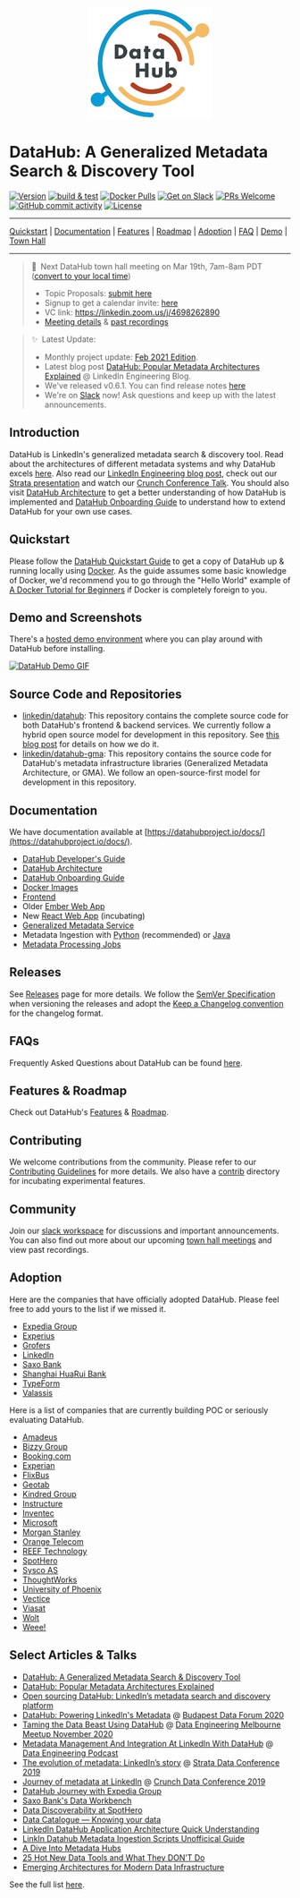 
<!--HOSTED_DOCS_ONLY
import ThemedImage from '@theme/ThemedImage';
import useBaseUrl from '@docusaurus/useBaseUrl';
import useDocusaurusContext from '@docusaurus/useDocusaurusContext';

export const Logo = (props) => {
  const siteConfig = useDocusaurusContext().siteConfig;
  return (
    <ThemedImage
      alt="DataHub Logo"
      sources={{
          light: useBaseUrl(siteConfig.themeConfig.navbar.logo.src),
          dark: useBaseUrl(siteConfig.themeConfig.navbar.logo.srcDark),
      }}
      {...props}
    />
  )
};

<Logo style={{"maxWidth": "16em", "margin": "0 auto"}} />

<!--
HOSTED_DOCS_ONLY-->
<p align="center">
<img alt="DataHub" src="docs/imgs/datahub-logo.png" height="200px" />
</p>
<!-- -->

# DataHub: A Generalized Metadata Search & Discovery Tool

[![Version](https://img.shields.io/github/v/release/linkedin/datahub?include_prereleases)](https://github.com/linkedin/datahub/releases)
[![build & test](https://github.com/linkedin/datahub/workflows/build%20&%20test/badge.svg?branch=master&event=push)](https://github.com/linkedin/datahub/actions?query=workflow%3A%22build+%26+test%22+branch%3Amaster+event%3Apush)
[![Docker Pulls](https://img.shields.io/docker/pulls/linkedin/datahub-gms.svg)](https://hub.docker.com/r/linkedin/datahub-gms)
[![Get on Slack](https://img.shields.io/badge/slack-join-orange.svg)](https://join.slack.com/t/datahubspace/shared_invite/zt-dkzbxfck-dzNl96vBzB06pJpbRwP6RA)
[![PRs Welcome](https://img.shields.io/badge/PRs-welcome-brightgreen.svg)](https://github.com/linkedin/datahub/blob/master/docs/CONTRIBUTING.md)
[![GitHub commit activity](https://img.shields.io/github/commit-activity/m/linkedin/datahub)](https://github.com/linkedin/datahub/pulls?q=is%3Apr)
[![License](https://img.shields.io/github/license/linkedin/datahub)](https://github.com/linkedin/datahub/blob/master/LICENSE)

---

[Quickstart](https://datahubproject.io/docs/quickstart) |
[Documentation](https://datahubproject.io/docs/) |
[Features](https://datahubproject.io/docs/features) |
[Roadmap](https://datahubproject.io/docs/roadmap) |
[Adoption](#adoption) |
[FAQ](https://datahubproject.io/docs/faq) |
[Demo](https://datahubproject.io/docs/demo) |
[Town Hall](https://datahubproject.io/docs/townhalls)

---

> 📣 Next DataHub town hall meeting on Mar 19th, 7am-8am PDT ([convert to your local time](https://greenwichmeantime.com/time/to/pacific-local/))
> - Topic Proposals: [submit here](https://docs.google.com/forms/d/1v2ynbAXjJlqY97xE_X1DAntNrXDznOFiNfryUkMPtkI/)
> - Signup to get a calendar invite: [here](https://docs.google.com/forms/d/1r9bObXKS3tgKpISqqO3rw4yQog5zwuaFxg8IrJGUbvQ/)
> - VC link: https://linkedin.zoom.us/j/4698262890
> - [Meeting details](docs/townhalls.md) & [past recordings](docs/townhall-history.md)

> ✨ Latest Update: 
> - Monthly project update: [Feb 2021 Edition](https://medium.com/datahub-project/linkedin-datahub-project-updates-february-2021-edition-338d2c6021f0).
> - Latest blog post [DataHub: Popular Metadata Architectures Explained](https://engineering.linkedin.com/blog/2020/datahub-popular-metadata-architectures-explained) @ LinkedIn Engineering Blog. 
> - We've released v0.6.1. You can find release notes [here](https://github.com/linkedin/datahub/releases/tag/v0.6.1)
> - We're on [Slack](docs/slack.md) now! Ask questions and keep up with the latest announcements.


## Introduction
DataHub is LinkedIn's generalized metadata search & discovery tool. Read about the architectures of different metadata systems and why DataHub excels [here](https://engineering.linkedin.com/blog/2020/datahub-popular-metadata-architectures-explained). Also read our 
[LinkedIn Engineering blog post](https://engineering.linkedin.com/blog/2019/data-hub), check out our [Strata presentation](https://speakerdeck.com/shirshanka/the-evolution-of-metadata-linkedins-journey-strata-nyc-2019) and watch our [Crunch Conference Talk](https://www.youtube.com/watch?v=OB-O0Y6OYDE). You should also visit [DataHub Architecture](docs/architecture/architecture.md) to get a better understanding of how DataHub is implemented and [DataHub Onboarding Guide](docs/how/entity-onboarding.md) to understand how to extend DataHub for your own use cases.


## Quickstart
Please follow the [DataHub Quickstart Guide](docs/quickstart.md) to get a copy of DataHub up & running locally using [Docker](https://docker.com). As the guide assumes some basic knowledge of Docker, we'd recommend you to go through the "Hello World" example of [A Docker Tutorial for Beginners](https://docker-curriculum.com) if Docker is completely foreign to you. 

## Demo and Screenshots

There's a [hosted demo environment](https://datahubproject.io/docs/demo) where you can play around with DataHub before installing.

[![DataHub Demo GIF](docs/imgs/demo_large.gif)](https://datahubproject.io/docs/demo)

## Source Code and Repositories
* [linkedin/datahub](https://github.com/linkedin/datahub): This repository contains the complete source code for both DataHub's frontend & backend services. We currently follow a hybrid open source model for development in this repository. See [this blog post](https://engineering.linkedin.com/blog/2020/open-sourcing-datahub--linkedins-metadata-search-and-discovery-p) for details on how we do it. 
* [linkedin/datahub-gma](https://github.com/linkedin/datahub-gma): This repository contains the source code for DataHub's metadata infrastructure libraries (Generalized Metadata Architecture, or GMA). We follow an open-source-first model for development in this repository. 

## Documentation
We have documentation available at [https://datahubproject.io/docs/](https://datahubproject.io/docs/).

* [DataHub Developer's Guide](docs/developers.md)
* [DataHub Architecture](docs/architecture/architecture.md)
* [DataHub Onboarding Guide](docs/how/entity-onboarding.md)
* [Docker Images](docker/README.md)
* [Frontend](datahub-frontend/README.md)
* Older [Ember Web App](datahub-web)
* New [React Web App](datahub-web-react/README.md) (incubating)
* [Generalized Metadata Service](gms/README.md)
* Metadata Ingestion with [Python](metadata-ingestion/README.md) (recommended) or [Java](metadata-ingestion-examples)
* [Metadata Processing Jobs](metadata-jobs)

## Releases
See [Releases](https://github.com/linkedin/datahub/releases) page for more details. We follow the [SemVer Specification](https://semver.org) when versioning the releases and adopt the [Keep a Changelog convention](https://keepachangelog.com/) for the changelog format.

## FAQs
Frequently Asked Questions about DataHub can be found [here](docs/faq.md).

## Features & Roadmap
Check out DataHub's [Features](docs/features.md) & [Roadmap](docs/roadmap.md).

## Contributing
We welcome contributions from the community. Please refer to our [Contributing Guidelines](docs/CONTRIBUTING.md) for more details. We also have a [contrib](contrib) directory for incubating experimental features.

## Community
Join our [slack workspace](https://join.slack.com/t/datahubspace/shared_invite/zt-dkzbxfck-dzNl96vBzB06pJpbRwP6RA) for discussions and important announcements. You can also find out more about our upcoming [town hall meetings](docs/townhalls.md) and view past recordings.

## Adoption
Here are the companies that have officially adopted DataHub. Please feel free to add yours to the list if we missed it.
* [Expedia Group](http://expedia.com)
* [Experius](https://www.experius.nl)
* [Grofers](https://grofers.com)
* [LinkedIn](http://linkedin.com)
* [Saxo Bank](https://www.home.saxo)
* [Shanghai HuaRui Bank](https://www.shrbank.com)
* [TypeForm](http://typeform.com)
* [Valassis]( https://www.valassis.com)

Here is a list of companies that are currently building POC or seriously evaluating DataHub.
* [Amadeus](https://www.amadeus.com)
* [Bizzy Group](https://www.bizzy.co.id)
* [Booking.com](https://www.booking.com)
* [Experian](https://www.experian.com)
* [FlixBus](https://www.flixbus.com)
* [Geotab](https://www.geotab.com)
* [Kindred Group](https://www.kindredgroup.com)
* [Instructure](https://www.instructure.com)
* [Inventec](https://www.inventec.com)
* [Microsoft](https://microsoft.com)
* [Morgan Stanley](https://www.morganstanley.com)
* [Orange Telecom](https://www.orange.com)
* [REEF Technology](https://reeftechnology.com)
* [SpotHero](https://spothero.com)
* [Sysco AS](https://sysco.no)
* [ThoughtWorks](https://www.thoughtworks.com)
* [University of Phoenix](https://www.phoenix.edu)
* [Vectice](https://www.vectice.com)
* [Viasat](https://viasat.com)
* [Wolt](https://wolt.com)
* [Weee!](https://www.sayweee.com)

## Select Articles & Talks
* [DataHub: A Generalized Metadata Search & Discovery Tool](https://engineering.linkedin.com/blog/2019/data-hub)
* [DataHub: Popular Metadata Architectures Explained](https://engineering.linkedin.com/blog/2020/datahub-popular-metadata-architectures-explained)
* [Open sourcing DataHub: LinkedIn’s metadata search and discovery platform](https://engineering.linkedin.com/blog/2020/open-sourcing-datahub--linkedins-metadata-search-and-discovery-p)
* [DataHub: Powering LinkedIn's Metadata](docs/demo/DataHub_-_Powering_LinkedIn_Metadata.pdf) @ [Budapest Data Forum 2020](https://budapestdata.hu/2020/en/)
* [Taming the Data Beast Using DataHub](https://www.youtube.com/watch?v=bo4OhiPro7Y) @ [Data Engineering Melbourne Meetup November 2020](https://www.meetup.com/Data-Engineering-Melbourne/events/kgnvlrybcpbjc/)
* [Metadata Management And Integration At LinkedIn With DataHub](https://www.dataengineeringpodcast.com/datahub-metadata-management-episode-147/) @ [Data Engineering Podcast](https://www.dataengineeringpodcast.com)
* [The evolution of metadata: LinkedIn’s story](https://speakerdeck.com/shirshanka/the-evolution-of-metadata-linkedins-journey-strata-nyc-2019) @ [Strata Data Conference 2019](https://conferences.oreilly.com/strata/strata-ny-2019.html)
* [Journey of metadata at LinkedIn](https://www.youtube.com/watch?v=OB-O0Y6OYDE) @ [Crunch Data Conference 2019](https://crunchconf.com/2019)
* [DataHub Journey with Expedia Group](https://www.youtube.com/watch?v=ajcRdB22s5o)
* [Saxo Bank's Data Workbench](https://www.slideshare.net/SheetalPratik/linkedinsaxobankdataworkbench)
* [Data Discoverability at SpotHero](https://www.slideshare.net/MaggieHays/data-discoverability-at-spothero)
* [Data Catalogue — Knowing your data](https://medium.com/albert-franzi/data-catalogue-knowing-your-data-15f7d0724900)
* [LinkedIn DataHub Application Architecture Quick Understanding](https://medium.com/@liangjunjiang/linkedin-datahub-application-architecture-quick-understanding-a5b7868ee205)
* [LinkIn Datahub Metadata Ingestion Scripts Unofficical Guide](https://medium.com/@liangjunjiang/linkin-datahub-etl-unofficical-guide-7c3949483f8b)
* [A Dive Into Metadata Hubs](https://www.holistics.io/blog/a-dive-into-metadata-hubs/)
* [25 Hot New Data Tools and What They DON’T Do](https://blog.amplifypartners.com/25-hot-new-data-tools-and-what-they-dont-do/)
* [Emerging Architectures for Modern Data Infrastructure](https://a16z.com/2020/10/15/the-emerging-architectures-for-modern-data-infrastructure/)

See the full list [here](docs/links.md).
